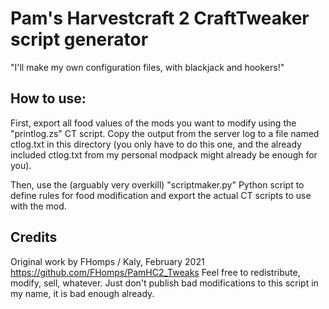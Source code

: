# Pam's Harvestcraft 2 CraftTweaker script generator

"I'll make my own configuration files, with blackjack and hookers!"

## How to use:

First, export all food values of the mods you want to modify using the "printlog.zs" CT script. Copy the output from the server log to a file named ctlog.txt in this directory (you only have to do this one, and the already included ctlog.txt from my personal modpack might already be enough for you).

Then, use the (arguably very overkill) "scriptmaker.py" Python script to define rules for food modification and export the actual CT scripts to use with the mod.

## Credits

Original work by FHomps / Kaly, February 2021
https://github.com/FHomps/PamHC2_Tweaks
Feel free to redistribute, modify, sell, whatever. Just don't publish bad modifications to this script in my name, it is bad enough already.